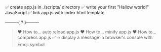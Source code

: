 ✅ create app.js in ./scripts/ directory
✅ write your first "Hallow world!" JavaScript
✅ link app.js with index.html template


———( ? )———

>   ❤️ How to… auto reload app.js
>   ❤️ How to… minify app.js
>   ❤️ How to… compress app.js
✅  ⭐ display a message in browser's console with Emoji symbol
